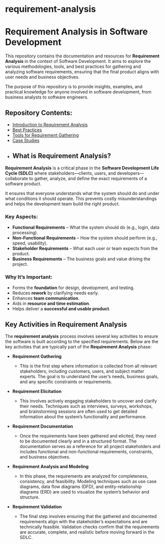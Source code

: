 # requirement-analysis
# Requirement Analysis in Software Development

This repository contains the documentation and resources for **Requirement Analysis** in the context of Software Development. It aims to explore the various methodologies, tools, and best practices for gathering and analyzing software requirements, ensuring that the final product aligns with user needs and business objectives.

The purpose of this repository is to provide insights, examples, and practical knowledge for anyone involved in software development, from business analysts to software engineers.

## Repository Contents:
- [Introduction to Requirement Analysis](#)
- [Best Practices](#)
- [Tools for Requirement Gathering](#)
- [Case Studies](#)
- ## What is Requirement Analysis?

**Requirement Analysis** is a critical phase in the **Software Development Life Cycle (SDLC)** where stakeholders—clients, users, and developers—collaborate to gather, analyze, and define the exact requirements of a software product.

It ensures that everyone understands what the system should do and under what conditions it should operate. This prevents costly misunderstandings and helps the development team build the right product.

### Key Aspects:
- **Functional Requirements** – What the system should do (e.g., login, data processing).
- **Non-Functional Requirements** – How the system should perform (e.g., speed, usability).
- **Stakeholder Requirements** – What each user or team expects from the product.
- **Business Requirements** – The business goals and value driving the project.

### Why It’s Important:
- Forms the **foundation** for design, development, and testing.
- Reduces **rework** by clarifying needs early.
- Enhances **team communication**.
- Aids in **resource and time estimation**.
- Helps deliver a **successful and usable product**.
## Key Activities in Requirement Analysis

The **requirement analysis** process involves several key activities to ensure the software is built according to the specified requirements. Below are the key activities that are typically part of the **Requirement Analysis** phase:

- **Requirement Gathering**
   - This is the first step where information is collected from all relevant stakeholders, including customers, users, and subject matter experts. The goal is to understand the user’s needs, business goals, and any specific constraints or requirements.
   
- **Requirement Elicitation**
   - This involves actively engaging stakeholders to uncover and clarify their needs. Techniques such as interviews, surveys, workshops, and brainstorming sessions are often used to get detailed information about the system’s functionality and performance.

- **Requirement Documentation**
   - Once the requirements have been gathered and elicited, they need to be documented clearly and in a structured format. The documentation serves as a reference for all project stakeholders and includes functional and non-functional requirements, constraints, and business objectives.

- **Requirement Analysis and Modeling**
   - In this phase, the requirements are analyzed for completeness, consistency, and feasibility. Modeling techniques such as use case diagrams, data flow diagrams (DFD), and entity-relationship diagrams (ERD) are used to visualize the system’s behavior and structure.

- **Requirement Validation**
   - The final step involves ensuring that the gathered and documented requirements align with the stakeholder’s expectations and are technically feasible. Validation checks confirm that the requirements are accurate, complete, and realistic before moving forward in the SDLC.
